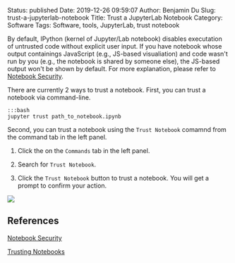 Status: published
Date: 2019-12-26 09:59:07
Author: Benjamin Du
Slug: trust-a-jupyterlab-notebook
Title: Trust a JupyterLab Notebook
Category: Software
Tags: Software, tools, JupyterLab, trust notebook

By default, 
IPython (kernel of Jupyter/Lab notebook) disables executation of untrusted code without explicit user input.
If you have notebook whose output containings JavaScript (e.g., JS-based visualiation)
and code wasn't run by you (e.g., the notebook is shared by someone else),
the JS-based output won't be shown by default.
For more explanation,
please refer to 
[Notebook Security](https://jupyter-notebook.readthedocs.io/en/stable/security.html#notebook-security).


There are currently 2 ways to trust a notebook.
First, you can trust a notebook via command-line.

    :::bash
    jupyter trust path_to_notebook.ipynb

Second, 
you can trust a notebook using the `Trust Notebook` comamnd from the command tab in the left panel.

1. Click the on the `Commands` tab in the left panel.

2. Search for `Trust Notebook`.

3. Click the `Trust Notebook` button to trust a notebook.
    You will get a prompt to confirm your action.

![](https://user-images.githubusercontent.com/824507/71461881-4ff7aa80-2766-11ea-8c35-0de71284907b.png)

## References

[Notebook Security](https://jupyter-notebook.readthedocs.io/en/stable/security.html#notebook-security)

[Trusting Notebooks](https://jupyter-notebook.readthedocs.io/en/stable/notebook.html#trusting-notebooks)

